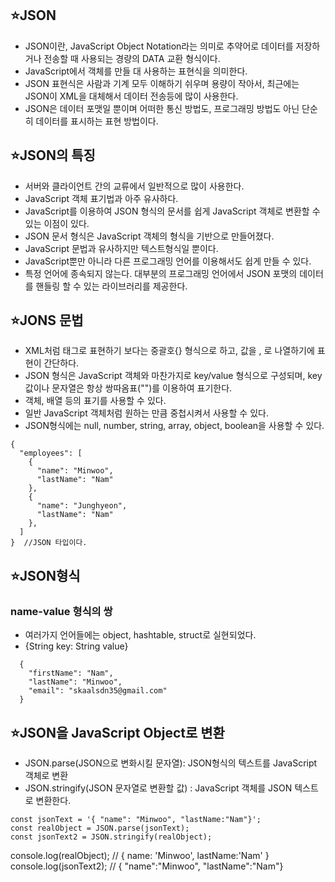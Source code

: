 ## ⭐️JSON

- JSON이란, JavaScript Object Notation라는 의미로 추약어로 데이터를 저장하거나 전송할 때 사용되는 경량의 DATA 교환 형식이다.
- JavaScript에서 객체를 만들 대 사용하는 표현식을 의미한다.
- JSON 표현식은 사람과 기계 모두 이해하기 쉬우며 용량이 작아서, 최근에는 JSON이 XML을 대체해서 데이터 전송등에 많이 사용한다.
- JSON은 데이터 포맷일 뿐이며 어떠한 통신 방법도, 프로그래밍 방법도 아닌 단순히 데이터를 표시하는 표현 방법이다.

## ⭐️JSON의 특징

- 서버와 클라이언트 간의 교류에서 일반적으로 많이 사용한다.
- JavaScript 객체 표기법과 아주 유사하다.
- JavaScript를 이용하여 JSON 형식의 문서를 쉽게 JavaScript 객체로 변환할 수 있는 이점이 있다.
- JSON 문서 형식은 JavaScript 객체의 형식을 기반으로 만들어졌다.
- JavaScript 문법과 유사하지만 텍스트형식일 뿐이다.
- JavaScript뿐만 아니라 다른 프로그래밍 언어를 이용해서도 쉽게 만들 수 있다.
- 특정 언어에 종속되지 않는다. 대부분의 프로그래밍 언어에서 JSON 포맷의 데이터를 핸들링 할 수 있는 라이브러리를 제공한다.

## ⭐️JONS 문법

- XML처럼 태그로 표현하기 보다는 중괄호{} 형식으로 하고, 값을 , 로 나열하기에 표현이 간단하다.
- JSON 형식은 JavaScript 객체와 마찬가지로 key/value 형식으로 구성되며, key값이나 문자열은 항상 쌍따옴표("")를 이용하여 표기한다.
- 객체, 배열 등의 표기를 사용할 수 있다.
- 일반 JavaScript 객체처럼 원하는 만큼 중첩시켜서 사용할 수 있다.
- JSON형식에는 null, number, string, array, object, boolean을 사용할 수 있다.

```
{
  "employees": [
    {
      "name": "Minwoo",
      "lastName": "Nam"
    },
    {
      "name": "Junghyeon",
      "lastName": "Nam"
    },
  ]
}  //JSON 타입이다.
```

## ⭐️JSON형식

### name-value 형식의 쌍

- 여러가지 언어들에는 object, hashtable, struct로 실현되었다.
- {String key: String value}

```
  {
    "firstName": "Nam",
    "lastName": "Minwoo",
    "email": "skaalsdn35@gmail.com"
  }
```

## ⭐️JSON을 JavaScript Object로 변환

- JSON.parse(JSON으로 변화시킬 문자열): JSON형식의 텍스트를 JavaScript 객체로 변환
- JSON.stringify(JSON 문자열로 변환할 값) : JavaScript 객체를 JSON 텍스트로 변환한다.

```
const jsonText = '{ "name": "Minwoo", "lastName:"Nam"}';
const realObject = JSON.parse(jsonText);
const jsonText2 = JSON.stringify(realObject);
```

console.log(realObject); // { name: 'Minwoo', lastName:'Nam' }
console.log(jsonText2); // { "name":"Minwoo", "lastName":"Nam"}

